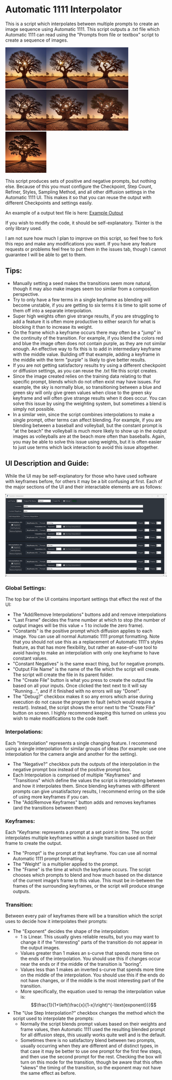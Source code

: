 # Automatic 1111 Interpolator

This is a script which interpolates between multiple prompts to create an image sequence using Automatic 1111. This script outputs a .txt file which Automatic 1111 can read using the "Prompts from file or textbox" script to create a sequence of images.

<img src=Example/frame0.png width="128"><img src=Example/frame1.png width="128"><img src=Example/frame2.png width="128"><img src=Example/frame3.png width="128"><img src=Example/frame4.png width="128"><img src=Example/frame5.png width="128"><img src=Example/frame6.png width="128">

This script produces sets of positive and negative prompts, but nothing else. Because of this you must configure the Checkpoint, Step Count, Refiner, Styles, Sampling Method, and all other diffusion settings in the Automatic 1111 UI. This makes it so that you can reuse the output with different Checkpoints and settings easily.

An example of a output text file is here: [Example Output](Example/ExampleOutput.txt)

If you wish to modify the code, it should be self-explanatory. Tkinter is the only library used.

I am not sure how much I plan to improve on this script, so feel free to fork this repo and make any modifications you want. If you have any feature requests or problems feel free to put them in the issues tab, though I cannot guarantee I will be able to get to them.

## Tips:
- Manually setting a seed makes the transitions seem more natural, though it may also make images seem too similar from a composition perspective.
- Try to only have a few terms in a single keyframe as blending will become unstable, if you are getting to six terms it is time to split some of them off into a separate interpolation.
- Super high weights often give strange results, if you are struggling to add a feature it is often more productive to either search for what is blocking it than to increase its weight.
- On the frame which a keyframe occurs there may often be a "jump" in the continuity of the transition. For example, if you blend the colors red and blue the image often does not contain purple, as they are not similar enough. An effective way to fix this is to add in intermediary keyframe with the middle value. Building off that example, adding a keyframe in the middle with the term "purple" is likely to give better results.
- If you are not getting satisfactory results try using a different checkpoint or diffusion settings, as you can reuse the .txt file this script creates.
- Since the image created relies on the training data relating to that specific prompt, blends which do not often exist may have issues. For example, the sky is normally blue, so transitioning between a blue and green sky will only give green values when close to the green sky keyframe and will often give strange results when it does occur. You can solve this issue by using the weighting system, but sometimes a blend is simply not possible.
- In a similar vein, since the script combines interpolations to make a single prompt, other terms can affect blending. For example, if you are blending between a baseball and volleyball, but the constant prompt is “at the beach” the volleyball is much more likely to show up in the output images as volleyballs are at the beach more often than baseballs. Again, you may be able to solve this issue using weights, but it is often easier to just use terms which lack interaction to avoid this issue altogether.

## UI Description and Guide:
While the UI may be self-explanatory for those who have used software with keyframes before, for others it may be a bit confusing at first. Each of the major sections of the UI and their interactable elements are as follows:

<img src=Example/ExampleInputs.png>

### Global Settings:
The top bar of the UI contains important settings that effect the rest of the UI:
- The "Add/Remove Interpolations" buttons add and remove interpolations
- "Last Frame" decides the frame number at which to stop (the number of output images will be this value + 1 to include the zero frame).
- "Constants" is the positive prompt which diffusion applies to each image. You can use all normal Automatic 1111 prompt formatting. Note that you should not use this as a replacement of Automatic 1111's styles feature, as that has more flexibility, but rather an ease-of-use tool to avoid having to make an interpolation with only one keyframe to have constant values.
- "Constant Negatives" is the same exact thing, but for negative prompts.
- "Output File Name" is the name of the file which the script will create. The script will create the file in its parent folder.
- The "Create File" button is what you press to create the output file based on all your inputs. Once clicked the text next to it will say "Running...", and if it finished with no errors will say "Done!".
- The "Debug?" checkbox makes it so any errors which arise during execution do not cause the program to fault (which would require a restart). Instead, the script shows the error next to the “Create File” button on screen. I highly recommend keeping this turned on unless you wish to make modifications to the code itself.

### Interpolations:
Each "Interpolation" represents a single changing feature. I recommend using a single interpolation for similar groups of ideas (for example: use one Interpolation for the camera angle and another for the setting).
- The "Negative?" checkbox puts the outputs of the interpolation in the negative prompt box instead of the positive prompt box.
- Each Interpolation is comprised of multiple "Keyframes" and "Transitions" which define the values the script is interpolating between and how it interpolates them. Since blending keyframes with different prompts can give unsatisfactory results, I recommend erring on the side of using more keyframes if you can.
- The "Add/Remove Keyframes" button adds and removes keyframes (and the transitions between them)

### Keyframes:
Each "Keyframe: represents a prompt at a set point in time. The script interpolates multiple keyframes within a single transition based on their frame to create the output.
- The "Prompt" is the prompt at that keyframe. You can use all normal Automatic 1111 prompt formatting.
- The "Weight" is a multiplier applied to the prompt.
- The "Frame" is the time at which the keyframe occurs. The script chooses which prompts to blend and how much based on the distance of the current image’s frame to this value. This must be in-between the frames of the surrounding keyframes, or the script will produce strange outputs.

### Transition:
Between every pair of keyframes there will be a transition which the script uses to decide how it interpolates their prompts:
- The "Exponent" decides the shape of the interpolation:
  - 1 is Linear. This usually gives reliable results, but you may want to change it if the "interesting" parts of the transition do not appear in the output images.
  - Values greater than 1 makes an s-curve that spends more time on the ends of the interpolation. You should use this if changes occur near the ends or if the middle of the transition is "boring".
  - Values less than 1 makes an inverted s-curve that spends more time on the middle of the interpolation. You should use this if the ends do not have changes, or if the middle is the most interesting part of the transition.
  - More specifically, the equation used to remap the interpolation value is: $$\frac{1}{1+\left(\frac{x}{1-x}\right)^{-\text{exponent}}}$$
- The "Use Step Interpolation?" checkbox changes the method which the script used to interpolate the prompts:
  - Normally the script blends prompt values based on their weights and frame values, then Automatic 1111 used the resulting blended prompt for all diffusion steps, this usually works quite well and is the default.
  - Sometimes there is no satisfactory blend between two prompts, usually occurring when they are different and of distinct types, in that case it may be better to use one prompt for the first few steps, and then use the second prompt for the rest. Checking the box will turn on this mode for the transition, though be aware that this often "skews" the timing of the transition, so the exponent may not have the same effect as before.
